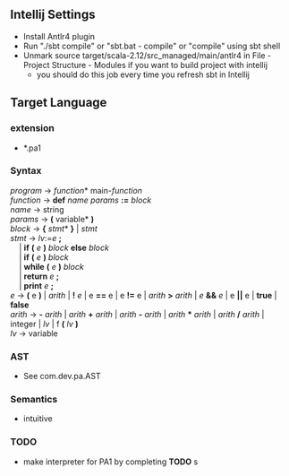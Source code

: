 
## Intellij Settings
 * Install Antlr4 plugin
 * Run "./sbt compile" or "sbt.bat - compile" or "compile" using sbt shell
 * Unmark source target/scala-2.12/src_managed/main/antlr4 in File - Project Structure - Modules if you want to build project with intellij
   * you should do this job every time you refresh sbt in Intellij

## Target Language
### extension
* *.pa1
### Syntax
  *program* -> *function** main-*function*<br/>
  *function* -> **def** *name* *params* **:=** *block*<br/>
  *name* -> string<br/>
  *params* -> **(** variable* **)**<br/>
  *block* -> **{** *stmt** **}** | *stmt*<br/>
  *stmt* -> *lv*:=*e* **;**<br/>
  &nbsp;&nbsp;&nbsp;&nbsp;| **if** **(** *e* **)** *block* **else** *block*<br/>
  &nbsp;&nbsp;&nbsp;&nbsp;| **if** **(** *e* **)** *block* <br/>
  &nbsp;&nbsp;&nbsp;&nbsp;| **while** **(** *e* **)** *block*<br/>
  &nbsp;&nbsp;&nbsp;&nbsp;| **return** *e* **;**<br/>
  &nbsp;&nbsp;&nbsp;&nbsp;| **print** *e* **;**<br/>
  *e* -> **(** e **)** | *arith* | **!** *e* | e **==** e | e **!=** e | *arith* **>** *arith* | *e* **&&** *e* | e **||** e | **true** | **false** <br/>
  *arith* -> **-** *arith* | *arith* **+** *arith* | *arith* **-** *arith* |  *arith* **\*** *arith* |  *arith* **/** *arith*  | integer | *lv* | f **(** *lv* **)** <br/>
  *lv* -> variable<br/>

### AST
  * See com.dev.pa.AST

### Semantics
  * intuitive

### TODO
  * make interpreter for PA1 by completing **TODO** s

